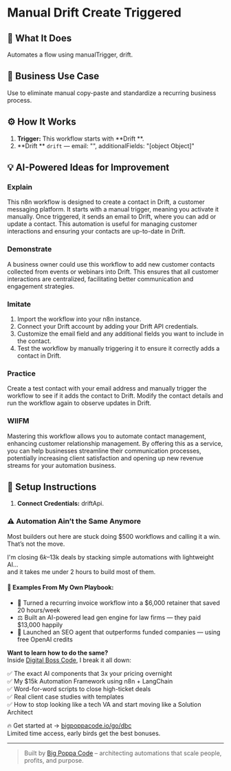 # Manual Drift Create Triggered
  ## 🚀 What It Does
  Automates a flow using manualTrigger, drift.
  
  ## 💼 Business Use Case
  Use to eliminate manual copy-paste and standardize a recurring business process.
  
  ## ⚙️ How It Works
  1. **Trigger:** This workflow starts with **Drift **.
  2. **Drift ** `drift` — email: "", additionalFields: "[object Object]"
  
  ## 💡 AI-Powered Ideas for Improvement
  ### Explain
This n8n workflow is designed to create a contact in Drift, a customer messaging platform. It starts with a manual trigger, meaning you activate it manually. Once triggered, it sends an email to Drift, where you can add or update a contact. This automation is useful for managing customer interactions and ensuring your contacts are up-to-date in Drift.

### Demonstrate
A business owner could use this workflow to add new customer contacts collected from events or webinars into Drift. This ensures that all customer interactions are centralized, facilitating better communication and engagement strategies.

### Imitate
1. Import the workflow into your n8n instance.
2. Connect your Drift account by adding your Drift API credentials.
3. Customize the email field and any additional fields you want to include in the contact.
4. Test the workflow by manually triggering it to ensure it correctly adds a contact in Drift.

### Practice
Create a test contact with your email address and manually trigger the workflow to see if it adds the contact to Drift. Modify the contact details and run the workflow again to observe updates in Drift.

### WIIFM
Mastering this workflow allows you to automate contact management, enhancing customer relationship management. By offering this as a service, you can help businesses streamline their communication processes, potentially increasing client satisfaction and opening up new revenue streams for your automation business.
  
  ## 🔧 Setup Instructions
  1. **Connect Credentials:** driftApi.
  
### ⚠️ Automation Ain’t the Same Anymore

Most builders out here are stuck doing $500 workflows and calling it a win.  
That’s not the move.  

I'm closing $6k–$13k deals by stacking simple automations with lightweight AI...  
and it takes me under 2 hours to build most of them.

#### 🧠 Examples From My Own Playbook:
- 🔁 Turned a recurring invoice workflow into a $6,000 retainer that saved 20 hours/week  
- ⚖️ Built an AI-powered lead gen engine for law firms — they paid $13,000 happily  
- 🚀 Launched an SEO agent that outperforms funded companies — using free OpenAI credits  

**Want to learn how to do the same?**  
Inside [Digital Boss Code](https://bigpoppacode.io/go/dbc), I break it all down:

✅ The exact AI components that 3x your pricing overnight  
✅ My $15k Automation Framework using n8n + LangChain  
✅ Word-for-word scripts to close high-ticket deals  
✅ Real client case studies with templates  
✅ How to stop looking like a tech VA and start moving like a Solution Architect  

🔥 Get started at → [bigpoppacode.io/go/dbc](https://bigpoppacode.io/go/dbc)  
Limited time access, early birds get the best bonuses.

---
> Built by [Big Poppa Code](https://bigpoppacode.io) – architecting automations that scale people, profits, and purpose.
  